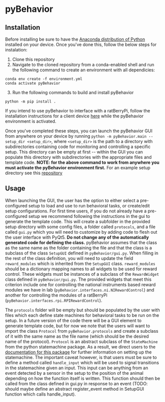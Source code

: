 # pyBehavior

## Installation
Before installing be sure to have the [Anaconda distribution of Python](https://www.anaconda.com/download) installed on your device. Once you've done this, follow the below steps for instalation:

1. Clone this repository
2. Navigate to the cloned repository from a conda-enabled shell and run the following command to create an environment with all dependicies:
```
conda env create -f environment.yml
conda activate pyBehavior
```
3. Run the following commands to build and install pyBehavior
```
python -m pip install .
```
If you intend to use pyBehavior to interface with a ratBerryPi, follow the installation instructions for a client device [here](https://github.com/nathanielnyema/ratBerryPi#readme) while the pyBehavior environment is activated.

Once you've completed these steps, you can launch the pyBehavior GUI from anywhere on your device by running `python -m pyBehavior.main --setup_dir <setup_dir>`, where `<setup_dir>` is the path to a directory with subdirectories containing code for monitoring and controlling a specific setup. This directory can be empty at first -- within the GUI you can populate this directory with subdirectories with the appropriate files and template code. **NOTE: for the above command to work from anywhere you must activate the pyBehavior environment first.** For an example setup directory see this [repository](https://github.com/nathanielnyema/siapas-b150-chronic-setups)

## Usage
When launching the GUI, the user has the option to either select a pre-configured setup to load and use to run behavioral tasks, or create/edit setup configurations. For first time users, if you do not already have a pre-configured setup we recommend following the instructions in the gui to generate the template code. This will create a subfolder in the provided setup directory with some config files, a folder called `protocols`, and a file called `gui.py` which you will need to customize by adding code to flesh out the user interface with PyQt5. **Do not change any of the automatically generated code for defining the class.** pyBehavior assumes that the class as the same name as the folder containing the file and that the class is a subclass of the class `SetupGUI` defined in `pyBehavior/gui.py`. When filling in the rest of the class definition, you will need to update the field `reward_modules` which is inherited from the `SetupGUI` class. `reward_modules` should be a dictionary mapping names to all widgets to be used for reward control. These widgets must be instances of a subclass of the `RewardWidget` class defined in `pyBehavior/gui.py`. The provided widgets that meet this criterion include one for controlling the national instruments based reward modules we have in lab (`pyBehavior.interfaces.ni.NIRewardControl`) and another for controlling the modules of a ratBerryPi (`pyBehavior.interfaces.rpi.RPIRewardControl`).

The `protocols` folder will be empty but should be populated by the user with files which each define state machines for behavioral tasks to be run on the setup. In a future version of the code there will be a GUI element to generate template code, but for now we note that the users will want to import the class `Protocol` from `pyBehavior.protocols` and create a subclass of it with the same name as the file name (which should be the desired name of the protocol). `Protocol` is an abstract subclass of the `StateMachine` from the python statemachine package. As a result, we direct users to the [documentation for this package](https://python-statemachine.readthedocs.io/en/latest/) for further information on setting up the statemachine. The important caveat however, is that users must be sure to define a method called `handle_input` which will be used to signal transitions in the statemachine given an input. This input can be anything from an event detected by a sensor in the setup to the position of the animal depending on how the function itself is written. This function should then be called from the class defined in gui.py in response to an event (TODO: should maybe define an abstract register_event method in SetupGUI function which calls handle_input).